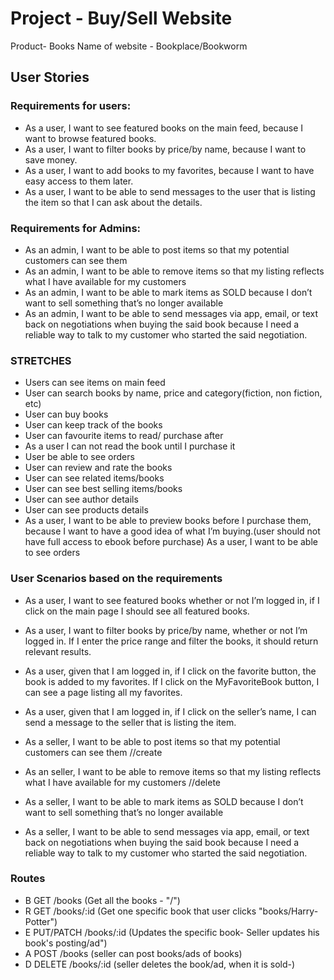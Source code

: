 # Project - Buy/Sell Website
Product- Books
Name of website - Bookplace/Bookworm

## User Stories

### Requirements for users:
- As a user, I want to see featured books on the main feed, because I want to browse featured books. 
- As a user, I want to filter books by price/by name, because I want to save money. 
- As a user, I want to add books to my favorites, because I want to have easy access to them later.
- As a user, I want to be able to send messages to the user that is listing the item so that I can ask about the details. 

### Requirements for Admins:
- As an admin, I want to be able to post items so that my potential customers can see them
- As an admin, I want to be able to remove items so that my listing reflects what I have available for my customers
- As an admin, I want to be able to mark items as SOLD because I don’t want to sell something that’s no longer available 
- As an admin, I want to be able to send messages via app, email, or text back on negotiations when buying the said book because I need a reliable way to talk to my customer who started the said negotiation.

### STRETCHES
- Users can see items on main feed
- User can search books by name, price and category(fiction, non fiction, etc)
- User can buy books
- User can keep track of the books
- User can favourite items to read/ purchase after
- As a user I can not read the book until I purchase it
- User be able to see orders
- User can review and rate the books
- User can see related items/books 
- User can see best selling items/books
- User can see author details
- User can see products details
- As a user, I want to be able to preview books before I purchase them, because I want to have a good idea of what I’m buying.(user should not have full access to ebook before purchase)
As a user, I want to be able to see orders 

### User Scenarios based on the requirements

- As a user, I want to see featured books whether or not I’m logged in, if I click on the main page I should see all featured books.
- As a user, I want to filter books by price/by name, whether or not I’m logged in. If I enter the price range and filter the books, it should return relevant results.
- As a user, given that I am logged in,  if I click on the favorite button, the book is added to my favorites. If I click on the MyFavoriteBook button, I can see a page listing all my favorites. 
- As a user, given that I am logged in, if I click on the seller’s name, I can send a message to the seller that is listing the item. 

- As a seller, I want to be able to post items so that my potential customers can see them //create
- As an seller, I want to be able to remove items so that my listing reflects what I have available for my customers //delete
- As a seller, I want to be able to mark items as SOLD because I don’t want to sell something that’s no longer available 
- As a seller, I want to be able to send messages via app, email, or text back on negotiations when buying the said book because I need a reliable way to talk to my customer who started the said negotiation.

### Routes
- B GET /books (Get all the books - "/")
- R GET /books/:id (Get one specific book that user clicks "books/Harry-Potter")
- E PUT/PATCH /books/:id (Updates the specific book- Seller updates his book's posting/ad")
- A POST /books (seller can post books/ads of books)
- D DELETE /books/:id (seller deletes the book/ad, when it is sold-)



 
 
 
 
  
  